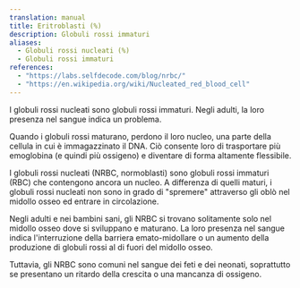 ```yaml
---
translation: manual
title: Eritroblasti (%)
description: Globuli rossi immaturi
aliases:
  - Globuli rossi nucleati (%)
  - Globuli rossi immaturi
references:
  - "https://labs.selfdecode.com/blog/nrbc/"
  - "https://en.wikipedia.org/wiki/Nucleated_red_blood_cell"
---
```


I globuli rossi nucleati sono globuli rossi immaturi. Negli adulti, la loro presenza nel sangue indica un problema.

Quando i globuli rossi maturano, perdono il loro nucleo, una parte della cellula in cui è immagazzinato il DNA. Ciò consente loro di trasportare più emoglobina (e quindi più ossigeno) e diventare di forma altamente flessibile.

I globuli rossi nucleati (NRBC, normoblasti) sono globuli rossi immaturi (RBC) che contengono ancora un nucleo. A differenza di quelli maturi, i globuli rossi nucleati non sono in grado di "spremere" attraverso gli oblò nel midollo osseo ed entrare in circolazione.

Negli adulti e nei bambini sani, gli NRBC si trovano solitamente solo nel midollo osseo dove si sviluppano e maturano. La loro presenza nel sangue indica l'interruzione della barriera emato-midollare o un aumento della produzione di globuli rossi al di fuori del midollo osseo.

Tuttavia, gli NRBC sono comuni nel sangue dei feti e dei neonati, soprattutto se presentano un ritardo della crescita o una mancanza di ossigeno.
